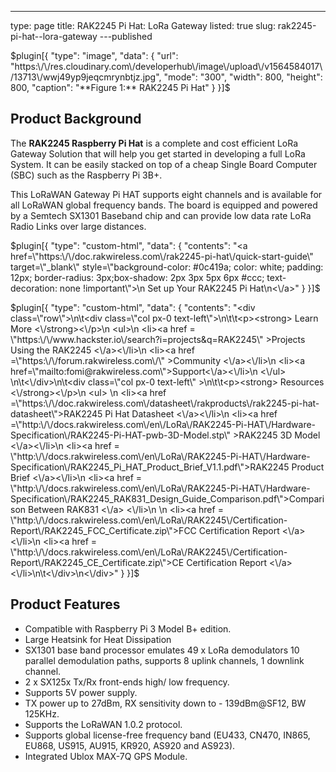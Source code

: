 ---
type: page
title: RAK2245 Pi Hat: LoRa Gateway
listed: true
slug: rak2245-pi-hat--lora-gateway
---published

$plugin[{
    "type": "image",
    "data": {
        "url": "https:\/\/res.cloudinary.com\/developerhub\/image\/upload\/v1564584017\/13713\/wwj49yp9jeqcmrynbtjz.jpg",
        "mode": "300",
        "width": 800,
        "height": 800,
        "caption": "**Figure 1:** RAK2245 Pi Hat"
    }
}]$

## Product Background

The **RAK2245 Raspberry Pi Hat** is a complete and cost efficient LoRa Gateway Solution that will help you get started in developing a full LoRa System. It can be easily stacked on top of a cheap Single Board Computer (SBC) such as the Raspberry Pi 3B+.

This LoRaWAN Gateway Pi HAT supports eight channels and is available for all LoRaWAN global frequency bands. The board is equipped and powered by a Semtech SX1301 Baseband chip and can provide low data rate LoRa Radio Links over large distances.

$plugin[{
    "type": "custom-html",
    "data": {
        "contents": "<a href=\"https:\/\/doc.rakwireless.com\/rak2245-pi-hat\/quick-start-guide\" target=\"_blank\" style=\"background-color: #0c419a; color: white; padding: 12px; border-radius: 3px;box-shadow: 2px 3px 5px 6px #ccc; text-decoration: none !important\">\n    Set up Your RAK2245 Pi Hat\n<\/a>"
    }
}]$

$plugin[{
    "type": "custom-html",
    "data": {
        "contents": "<div class=\"row\">\n\t<div class=\"col px-0 text-left\">\n\t\t<p><strong> Learn More <\/strong><\/p>\n                <ul>\n                      <li><a href = \"https:\/\/www.hackster.io\/search?i=projects&q=RAK2245\" >Projects Using the RAK2245 <\/a><\/li>\n                      <li><a href =\"https:\/\/forum.rakwireless.com\/\" >Community <\/a><\/li>\n                      <li><a href=\"mailto:fomi@rakwireless.com\">Support<\/a><\/li>\n               <\/ul>  \n\t<\/div>\n\t<div class=\"col px-0 text-left\" >\n\t\t<p><strong> Resources <\/strong><\/p>\n                    <ul> \n                           <li><a href =\"https:\/\/doc.rakwireless.com\/datasheet\/rakproducts\/rak2245-pi-hat-datasheet\">RAK2245 Pi Hat Datasheet <\/a><\/li>\n                           <li><a href =\"http:\/\/docs.rakwireless.com\/en\/LoRa\/RAK2245-Pi-HAT\/Hardware-Specification\/RAK2245-Pi-HAT-pwb-3D-Model.stp\" >RAK2245 3D Model <\/a><\/li>\n <li><a href = \"http:\/\/docs.rakwireless.com\/en\/LoRa\/RAK2245-Pi-HAT\/Hardware-Specification\/RAK2245_Pi_HAT_Product_Brief_V1.1.pdf\">RAK2245 Product Brief <\/a><\/li>\n                           <li><a href = \"http:\/\/docs.rakwireless.com\/en\/LoRa\/RAK2245-Pi-HAT\/Hardware-Specification\/RAK2245_RAK831_Design_Guide_Comparison.pdf\">Comparison Between RAK831 <\/a> <\/li>\n                             \n <li><a href = \"http:\/\/docs.rakwireless.com\/en\/LoRa\/RAK2245\/Certification-Report\/RAK2245_FCC_Certificate.zip\">FCC Certification Report <\/a> <\/li>\n <li><a href = \"http:\/\/docs.rakwireless.com\/en\/LoRa\/RAK2245\/Certification-Report\/RAK2245_CE_Certificate.zip\">CE Certification Report <\/a> <\/li>\n\t<\/div>\n<\/div>"
    }
}]$

## Product Features

- Compatible with Raspberry Pi 3 Model B+ edition.
- Large Heatsink for Heat Dissipation 
- SX1301 base band processor emulates 49 x LoRa demodulators 10 parallel demodulation paths, supports 8 uplink channels, 1 downlink channel.
- 2 x SX125x Tx/Rx front-ends high/ low frequency.
- Supports 5V power supply.
- TX power up to 27dBm, RX sensitivity down to - 139dBm@SF12, BW 125KHz.
- Supports the LoRaWAN 1.0.2 protocol.
- Supports global license-free frequency band (EU433, CN470, IN865, EU868, US915, AU915, KR920, AS920 and AS923).
- Integrated Ublox MAX-7Q GPS Module.

